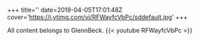 +++
title=''
date=2019-04-05T17:01:48Z
cover='https://i.ytimg.com/vi/RFWayfcVbPc/sddefault.jpg'
+++

All content belongs to GlennBeck.
{{< youtube RFWayfcVbPc >}}

